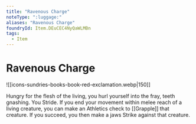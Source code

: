 ```yaml
---
title: "Ravenous Charge"
noteType: ":luggage:"
aliases: "Ravenous Charge"
foundryId: Item.DEuCEC4NyQaWLMBn
tags:
  - Item
---
```


# Ravenous Charge
![[icons-sundries-books-book-red-exclamation.webp|150]]

Hungry for the flesh of the living, you hurl yourself into the fray, teeth gnashing. You Stride. If you end your movement within melee reach of a living creature, you can make an Athletics check to [[Grapple]] that creature. If you succeed, you then make a jaws Strike against that creature.
